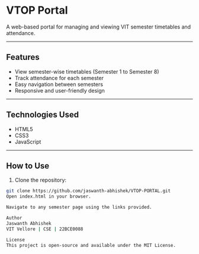 # VTOP Portal

A web-based portal for managing and viewing VIT semester timetables and attendance.  

---

## Features

- View semester-wise timetables (Semester 1 to Semester 8)  
- Track attendance for each semester  
- Easy navigation between semesters  
- Responsive and user-friendly design  

---

## Technologies Used

- HTML5  
- CSS3  
- JavaScript  

---

## How to Use

1. Clone the repository:

```bash
git clone https://github.com/jaswanth-abhishek/VTOP-PORTAL.git
Open index.html in your browser.

Navigate to any semester page using the links provided.

Author
Jaswanth Abhishek
VIT Vellore | CSE | 22BCE0088

License
This project is open-source and available under the MIT License.
